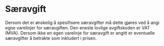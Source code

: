 # Særavgift

Dersom det er ønskelig å spesifisere særavgifter må dette gjøres ved å angi egne varelinjer for særavgiften. Den eneste lovlige avgiftskoden er VAT (MVA). Dersom ikke en egen varelinje for særavgift er angitt er eventuelle særavgifter å betrakte som inkludert i prisen.

